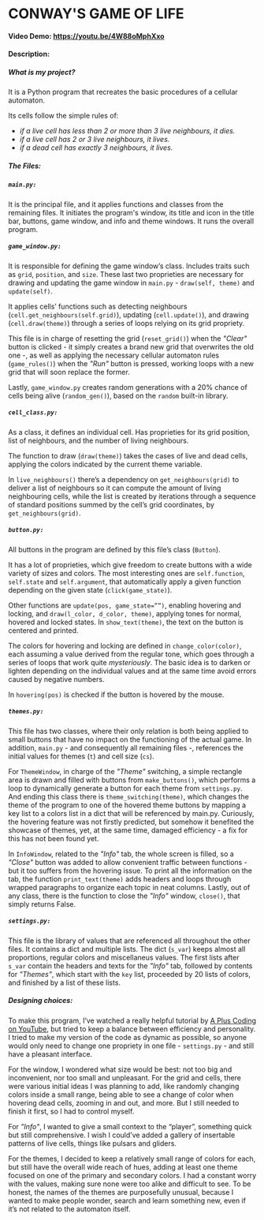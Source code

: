 # CONWAY'S GAME OF LIFE
#### Video Demo:  <https://youtu.be/4W88oMphXxo>
#### Description:

##### What is my project?
It is a Python program that recreates the basic procedures of a cellular automaton.

Its cells follow the simple rules of:
 - _if a live cell has less than 2 or more than 3 live neighbours, it dies._
 - _if a live cell has 2 or 3 live neighbours, it lives._
 - _if a dead cell has exactly 3 neighbours, it lives._

##### The Files:

##### `main.py:`
It is the principal file, and it applies functions and classes from the remaining files.
It initiates the program's window, its title and icon in the title bar, buttons, game window, and info and theme windows.
It runs the overall program.


##### `game_window.py:`
It is responsible for defining the game window’s class. 
Includes traits such as `grid`, `position`, and `size`. These last two proprieties are necessary for drawing and updating the game window in `main.py` - `draw(self, theme)` and `update(self)`.

It applies cells’ functions such as detecting neighbours (`cell.get_neighbours(self.grid)`), updating (`cell.update()`), and drawing (`cell.draw(theme)`) through a series of loops relying on its grid propriety.

This file is in charge of resetting the grid (`reset_grid()`) when the _"Clear"_ button is clicked - it simply creates a brand new grid that overwrites the old one -, as well as applying the necessary cellular automaton rules (`game_rules()`) when the _"Run"_ button is pressed, working loops with a new grid that will soon replace the former.

Lastly, `game_window.py` creates random generations with a 20% chance of cells being alive (`random_gen()`), based on the `random` built-in library.


##### `cell_class.py:`
As a class, it defines an individual cell.
Has proprieties for its grid position, list of neighbours, and the number of living neighbours.

The function to draw (`draw(theme)`) takes the cases of live and dead cells, applying the colors indicated by the current theme variable.

In `live_neighbours()` there’s a dependency on `get_neighbours(grid)` to deliver a list of neighbours so it can compute the amount of living neighbouring cells, while the list is created by iterations through a sequence of standard positions summed by the cell’s grid coordinates, by `get_neighbours(grid)`.


##### `button.py:`
All buttons in the program are defined by this file’s class (`Button`).

It has a lot of proprieties, which give freedom to create buttons with a wide variety of sizes and colors. The most interesting ones are `self.function`, `self.state` and `self.argument`, that automatically apply a given function depending on the given state (`click(game_state)`).

Other functions are `update(pos, game_state=””)`, enabling hovering and locking, and `draw(l_color, d_color, theme)`, applying tones for normal, hovered and locked states.
In `show_text(theme)`, the text on the button is centered and printed.

The colors for hovering and locking are defined in `change_color(color)`, each assuming a value derived from the regular tone, which goes through a series of loops that work quite _mysteriously_. The basic idea is to darken or lighten depending on the individual values and at the same time avoid errors caused by negative numbers.

In `hovering(pos)` is checked if the button is hovered by the mouse.


##### `themes.py:`
This file has two classes, where their only relation is both being applied to small buttons that have no impact on the functioning of the actual game. In addition, `main.py` - and consequently all remaining files -, references the initial values for themes (`t`) and cell size (`cs`).

For `ThemeWindow`, in charge of the _"Theme"_ switching, a simple rectangle area is drawn and filled with buttons from `make_buttons()`, which performs a loop to dynamically generate a button for each theme from `settings.py`.
And ending this class there is `theme_switching(theme)`, which changes the theme of the program to one of the hovered theme buttons by mapping a key list to a colors list in a dict that will be referenced by main.py. Curiously, the hovering feature was not firstly predicted, but somehow it benefited the showcase of themes, yet, at the same time, damaged efficiency -  a fix for this has not been found yet.

In `InfoWindow`, related to the _"Info"_ tab, the whole screen is filled, so a _"Close"_ button was added to allow convenient traffic between functions - but it too suffers from the hovering issue.
To print all the information on the tab, the function `print_text(theme)` adds headers and loops through wrapped paragraphs to organize each topic in neat columns. 
Lastly, out of any class, there is the function to close the _"Info"_ window, `close()`, that simply returns False.


##### `settings.py:`
This file is the library of values that are referenced all throughout the other files. It contains a dict and multiple lists. The dict (`s_var`) keeps almost all proportions, regular colors and miscellaneus values. 
The first lists after `s_var` contain the headers and texts for the _"Info"_ tab, followed by contents for _"Themes"_, which start with the `key` list, proceeded by 20 lists of colors, and finished by a list of these lists.


##### Designing choices:
To make this program, I’ve watched a really helpful tutorial by [A Plus Coding on YouTube](https://www.youtube.com/playlist?list=PLryDJVmh-ww1OZnkZkzlaewDrhHy2Rli2), but tried to keep a balance between efficiency and personality. I tried to make my version of the code as dynamic as possible, so anyone would only need to change one propriety in one file - `settings.py` - and still have a pleasant interface.

For the window, I wondered what size would be best: not too big and inconvenient, nor too small and unpleasant. 
For the grid and cells, there were various initial ideas I was planning to add, like randomly changing colors inside a small range, being able to see a change of color when hovering dead cells, zooming in and out, and more. But I still needed to finish it first, so I had to control myself.

For _"Info"_, I wanted to give a small context to the “player”, something quick but still comprehensive. I wish I could’ve added a gallery of insertable patterns of live cells, things like pulsars and gliders.

For the themes, I decided to keep a relatively small range of colors for each, but still have the overall wide reach of hues, adding at least one theme focused on one of the primary and secondary colors. I had a constant worry with the values, making sure none were too alike and difficult to see. To be honest, the names of the themes are purposefully unusual, because I wanted to make people wonder, search and learn something new, even if it’s not related to the automaton itself.
